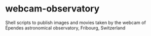 webcam-observatory
==================

Shell scripts to publish images and movies taken by the webcam of Épendes astronomical observatory, Fribourg, Switzerland